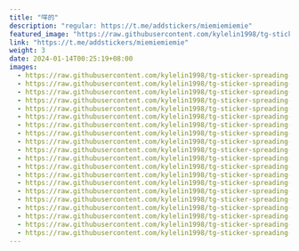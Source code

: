 ```yaml
---
title: "咩的"
description: "regular: https://t.me/addstickers/miemiemiemie"
featured_image: "https://raw.githubusercontent.com/kylelin1998/tg-sticker-spreading-worldwide-images/main/img/554ced90-2a49-4467-8714-72dc8f50bd94.jpg"
link: "https://t.me/addstickers/miemiemiemie"
weight: 3
date: 2024-01-14T00:25:19+08:00
images:
  - https://raw.githubusercontent.com/kylelin1998/tg-sticker-spreading-worldwide-images/main/img/554ced90-2a49-4467-8714-72dc8f50bd94.jpg
  - https://raw.githubusercontent.com/kylelin1998/tg-sticker-spreading-worldwide-images/main/img/55448344-79a7-481e-8153-d6ec1f62227a.jpg
  - https://raw.githubusercontent.com/kylelin1998/tg-sticker-spreading-worldwide-images/main/img/174aaf5f-2466-4401-b4d2-3cfb523c12eb.jpg
  - https://raw.githubusercontent.com/kylelin1998/tg-sticker-spreading-worldwide-images/main/img/fe0f7099-b33f-4c49-a201-74830fc2ac79.jpg
  - https://raw.githubusercontent.com/kylelin1998/tg-sticker-spreading-worldwide-images/main/img/52336008-2071-4060-b565-674058103299.jpg
  - https://raw.githubusercontent.com/kylelin1998/tg-sticker-spreading-worldwide-images/main/img/41f97c8d-1a8b-42ea-9018-f2815d4794de.jpg
  - https://raw.githubusercontent.com/kylelin1998/tg-sticker-spreading-worldwide-images/main/img/25aebb4b-78ec-480a-a4e6-c6e9153f93f3.jpg
  - https://raw.githubusercontent.com/kylelin1998/tg-sticker-spreading-worldwide-images/main/img/7456f26e-b1ae-40fb-a2e7-3ca8b439796d.jpg
  - https://raw.githubusercontent.com/kylelin1998/tg-sticker-spreading-worldwide-images/main/img/0a269910-7f43-4656-81e6-554721a39c61.jpg
  - https://raw.githubusercontent.com/kylelin1998/tg-sticker-spreading-worldwide-images/main/img/41768a5e-2476-44ce-966e-f7689f807344.jpg
  - https://raw.githubusercontent.com/kylelin1998/tg-sticker-spreading-worldwide-images/main/img/1e9a69b3-7693-494e-89f4-cddcca0636a2.jpg
  - https://raw.githubusercontent.com/kylelin1998/tg-sticker-spreading-worldwide-images/main/img/92be7c43-4af2-4de1-acae-081e5e62f465.jpg
  - https://raw.githubusercontent.com/kylelin1998/tg-sticker-spreading-worldwide-images/main/img/1e8f6d31-49cc-4d35-bd86-63ff444a1b75.jpg
  - https://raw.githubusercontent.com/kylelin1998/tg-sticker-spreading-worldwide-images/main/img/009c98fc-58cb-4a93-8dff-9365a026b13b.jpg
  - https://raw.githubusercontent.com/kylelin1998/tg-sticker-spreading-worldwide-images/main/img/db94a90c-11cb-474c-8fbd-987412612544.jpg
  - https://raw.githubusercontent.com/kylelin1998/tg-sticker-spreading-worldwide-images/main/img/65f4543b-658d-4255-8897-0fe27752f032.jpg
  - https://raw.githubusercontent.com/kylelin1998/tg-sticker-spreading-worldwide-images/main/img/47dc0058-5d63-4d25-9f1f-a232e7003a47.jpg
  - https://raw.githubusercontent.com/kylelin1998/tg-sticker-spreading-worldwide-images/main/img/bcb62df4-f4f6-455d-aba7-9f6cd3d5b3d4.jpg
  - https://raw.githubusercontent.com/kylelin1998/tg-sticker-spreading-worldwide-images/main/img/42ec7355-9525-4b04-a49f-65d4d325dabc.jpg
  - https://raw.githubusercontent.com/kylelin1998/tg-sticker-spreading-worldwide-images/main/img/a375effc-956b-4ae9-901a-7c502a316bc2.jpg
---
```

